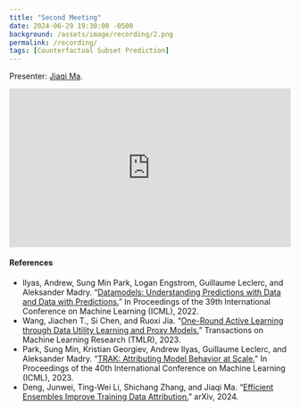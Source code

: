 ```yaml
---
title: "Second Meeting"
date: 2024-06-29 19:30:00 -0500
background: /assets/image/recording/2.png
permalink: /recording/
tags: [Counterfactual Subset Prediction]
---
```


Presenter: [Jiaqi Ma](https://jiaqima.github.io/).

<style>
.video-container {
  position: relative;
  padding-bottom: 56.25%; /* 16:9 aspect ratio */
  height: 0;
  overflow: hidden;
  max-width: 100%;
  background: #000;
}

.video-container iframe {
  position: absolute;
  top: 0;
  left: 0;
  width: 100%;
  height: 100%;
  border: 0;
}
</style>

<div class="video-container">
  <iframe width="560" height="315" src="https://www.youtube.com/embed/XALkFHAPMC0" frameborder="0" allow="accelerometer; autoplay; clipboard-write; encrypted-media; gyroscope; picture-in-picture" allowfullscreen></iframe>
</div>

#### References

- Ilyas, Andrew, Sung Min Park, Logan Engstrom, Guillaume Leclerc, and Aleksander Madry. “[Datamodels: Understanding Predictions with Data and Data with Predictions.](https://proceedings.mlr.press/v162/ilyas22a.html)” In Proceedings of the 39th International Conference on Machine Learning (ICML), 2022.
- Wang, Jiachen T., Si Chen, and Ruoxi Jia. “[One-Round Active Learning through Data Utility Learning and Proxy Models.](https://openreview.net/forum?id=8HQCOMRa7g)” Transactions on Machine Learning Research (TMLR), 2023.
- Park, Sung Min, Kristian Georgiev, Andrew Ilyas, Guillaume Leclerc, and Aleksander Madry. “[TRAK: Attributing Model Behavior at Scale.](https://proceedings.mlr.press/v202/park23c.html)” In Proceedings of the 40th International Conference on Machine Learning (ICML), 2023.
- Deng, Junwei, Ting-Wei Li, Shichang Zhang, and Jiaqi Ma. “[Efficient Ensembles Improve Training Data Attribution.](http://arxiv.org/abs/2405.17293)” arXiv, 2024.
